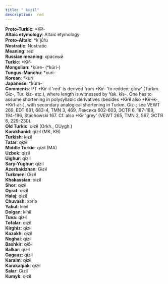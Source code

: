 ```yaml
---
title: " kɨzɨl"
description:  red
---
```


<strong>Proto-Turkic</strong>:  *Kɨ̄ŕ-<br>
<strong>Altaic etymology</strong>:  Altaic etymology<br>
<strong> Proto-Altaic</strong>:  *k`i̯ū́ŕu<br>
<strong>Nostratic</strong>:  Nostratic<br>
<strong>Meaning</strong>:  red<br>
<strong>Russian meaning</strong>:  красный<br>
<strong>Turkic</strong>:  *Kɨ̄ŕ-<br>
<strong>Mongolian</strong>:  *küre- (*küri-)<br>
<strong>Tungus-Manchu</strong>:  *xuri-<br>
<strong>Korean</strong>:  *kùrí<br>
<strong>Japanese</strong>:  *kúrá-<br>
<strong>Comments</strong>:  PT *Kɨŕ-ɨl 'red' is derived from *Kɨ̄ŕ- 'to redden; glow' (Turkm. Gɨz-, Tur. kɨz- etc.), where length is witnessed by Yak. kɨ̄s-. One has to assume shortening in polysyllabic derivatives (besides *Kɨŕɨl also *Kɨŕ-ɨk-, *Kɨŕl-ar-), with secondary analogical shortening in Turkm. Gɨz-; see VEWT 269, EDT 681, 683-4, TMN 3, 469, Лексика 602-603, ЭСТЯ 6, 187-189, 194-196, Stachowski 167. Cf. also *Kɨ̄r 'grey' (VEWT 265, TMN 3, 567, ЭСТЯ 6, 229-230).<br>
<strong>Old Turkic</strong>:  qɨzɨl (Orkh., OUygh.)<br>
<strong>Karakhanid</strong>:  qɨzɨl (MK, KB)<br>
<strong>Turkish</strong>:  kɨzɨl<br>
<strong>Tatar</strong>:  qɨzɨl<br>
<strong>Middle Turkic</strong>:  qɨzɨl (MA)<br>
<strong>Uzbek</strong>:  qizil<br>
<strong>Uighur</strong>:  qizil<br>
<strong>Sary-Yughur</strong>:  qizil<br>
<strong>Azerbaidzhan</strong>:  Gɨzɨl<br>
<strong>Turkmen</strong>:  Gɨzɨl<br>
<strong>Khakassian</strong>:  xɨzɨl<br>
<strong>Shor</strong>:  qɨzɨl<br>
<strong>Oyrat</strong>:  qɨzɨl<br>
<strong>Halaj</strong>:  qɨzɨl<br>
<strong>Chuvash</strong>:  xǝrlǝ<br>
<strong>Yakut</strong>:  kɨhɨl<br>
<strong>Dolgan</strong>:  kɨhɨl<br>
<strong>Tuva</strong>:  qɨzɨl<br>
<strong>Tofalar</strong>:  qɨzɨl<br>
<strong>Kirghiz</strong>:  qɨzɨl<br>
<strong>Kazakh</strong>:  qɨzɨl<br>
<strong>Noghai</strong>:  qɨzɨl<br>
<strong>Bashkir</strong>:  qɨδɨl<br>
<strong>Balkar</strong>:  qɨzɨl<br>
<strong>Gagauz</strong>:  qɨzɨl<br>
<strong>Karaim</strong>:  qɨzɨl<br>
<strong>Karakalpak</strong>:  qɨzɨl<br>
<strong>Salar</strong>:  Gɨzil<br>
<strong>Kumyk</strong>:  qɨzɨl<br>


